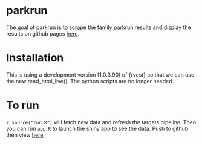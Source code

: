 # parkrun

<!-- badges: start -->

<!-- badges: end -->

The goal of parkrun is to scrape the family parkrun results and display the results on github pages [here](https://matthewhillary.github.io/parkrun/).

# Installation

This is using a development version (1.0.3.90) of {rvest} so that we can use the new read_html_live(). The python scripts are no longer needed.

# To run

`r source("run.R")` will fetch new data and refresh the targets pipeline. Then you can run `app.R` to launch the shiny app to see the data. Push to github then view [here](https://matthewhillary.github.io/parkrun/).
